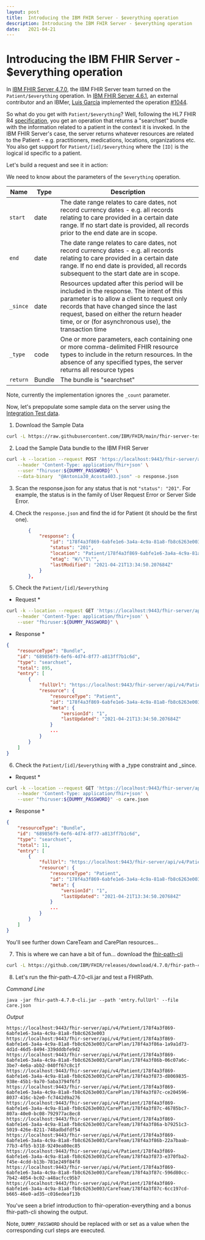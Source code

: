 ```yaml
---
layout: post
title:  Introducing the IBM FHIR Server - $everything operation
description: Introducing the IBM FHIR Server - $everything operation 
date:   2021-04-21
---
```


# Introducing the IBM FHIR Server - $everything operation
In [IBM FHIR Server 4.7.0](https://github.com/IBM/FHIR/releases/tag/4.7.0), the IBM FHIR Server team turned on the `Patient/$everything` operation. In [IBM FHIR Server 4.6.1](https://github.com/IBM/FHIR/releases/tag/4.6.1), an external contributor and an IBMer, [Luis García](https://github.com/luisgarcc) implemented  the operation [#1044](https://github.com/IBM/FHIR/issues/1044). 

So what do you get with `Patient/$everything`? Well, following the HL7 FHIR R4 [specification](http://hl7.org/fhir/patient-operation-everything.html), you get an operation that returns a "searchset" bundle with the information related to a patient in the context it is invoked. In the IBM FHIR Server's case, the server returns whatever resources are related to the Patient - e.g. practitioners, medications, locations, organizations etc.  You also get support for `Patient/[id]/$everything` where the `[ID]` is the logical id specific to a patient.

Let's build a request and see it in action:

We need to know about the parameters of the `$everything` operation. 

| Name | Type | Description |
|---|---|---|
| `start` | date | The date range relates to care dates, not record currency dates - e.g. all records relating to care provided in a certain date range. If no start date is provided, all records prior to the end date are in scope. |
| `end` | date | The date range relates to care dates, not record currency dates - e.g. all records relating to care provided in a certain date range. If no end date is provided, all records subsequent to the start date are in scope. |
| `_since` | date | Resources updated after this period will be included in the response. The intent of this parameter is to allow a client to request only records that have changed since the last request, based on either the return header time, or or (for asynchronous use), the transaction time|
| `_type` | code | One or more parameters, each containing one or more comma-delimited FHIR resource types to include in the return resources. In the absence of any specified types, the server returns all resource types | 
| `return` | Bundle | The bundle is "searchset" |

Note, currently the implementation ignores the `_count` parameter.

Now, let's prepopulate some sample data on the server using the [Integration Test data](https://github.com/IBM/FHIR/blob/main/fhir-server-test/src/test/resources/testdata/everything-operation/Antonia30_Acosta403.json).

1. Download the Sample Data

``` sh
curl -L https://raw.githubusercontent.com/IBM/FHIR/main/fhir-server-test/src/test/resources/testdata/everything-operation/Antonia30_Acosta403.json -o Antonia30_Acosta403.json
```

2. Load the Sample Data bundle to the IBM FHIR Server

``` sh
curl -k --location --request POST 'https://localhost:9443/fhir-server/api/v4' \
    --header 'Content-Type: application/fhir+json' \
    --user "fhiruser:${DUMMY_PASSWORD}" \
    --data-binary  "@Antonia30_Acosta403.json" -o response.json
```

3. Scan the response.json for any status that is not `"status": "201"`.  For example, the status is in the family of User Request Error or Server Side Error.

4. Check the `response.json` and find the id for Patient (it should be the first one).

``` json
        {
            "response": {
                "id": "178f4a3f869-6abfe1e6-3a4a-4c9a-81a8-fb8c6263e003",
                "status": "201",
                "location": "Patient/178f4a3f869-6abfe1e6-3a4a-4c9a-81a8-fb8c6263e003/_history/1",
                "etag": "W/\"1\"",
                "lastModified": "2021-04-21T13:34:50.207684Z"
            }
        },
```

5. Check the `Patient/[id]/$everything`

* Request *
``` sh
curl -k --location --request GET 'https://localhost:9443/fhir-server/api/v4/Patient/178f4a3f869-6abfe1e6-3a4a-4c9a-81a8-fb8c6263e003/$everything' \
    --header 'Content-Type: application/fhir+json' \
    --user "fhiruser:${DUMMY_PASSWORD}" \
```

* Response *

``` json
{
    "resourceType": "Bundle",
    "id": "689856f9-6ef6-4d74-8f77-a813ff7b1c6d",
    "type": "searchset",
    "total": 895,
    "entry": [
        {
            "fullUrl": "https://localhost:9443/fhir-server/api/v4/Patient/178f4a3f869-6abfe1e6-3a4a-4c9a-81a8-fb8c6263e003",
            "resource": {
                "resourceType": "Patient",
                "id": "178f4a3f869-6abfe1e6-3a4a-4c9a-81a8-fb8c6263e003",
                "meta": {
                    "versionId": "1",
                    "lastUpdated": "2021-04-21T13:34:50.207684Z"
                }
                ...
            }
        }
    ]
}
```

6. Check the `Patient/[id]/$everything` with a _type constraint and _since.

* Request *

``` sh
curl -k --location --request GET 'https://localhost:9443/fhir-server/api/v4/Patient/178f4a3f869-6abfe1e6-3a4a-4c9a-81a8-fb8c6263e003/$everything?_type=CarePlan,CareTeam&_since=2021-01-01T00:00:00Z&_count=1' \
    --header 'Content-Type: application/fhir+json' \
    --user "fhiruser:${DUMMY_PASSWORD}" -o care.json
```

* Response *

``` json
{
    "resourceType": "Bundle",
    "id": "689856f9-6ef6-4d74-8f77-a813ff7b1c6d",
    "type": "searchset",
    "total": 11,
    "entry": [
        {
            "fullUrl": "https://localhost:9443/fhir-server/api/v4/Patient/178f4a3f869-6abfe1e6-3a4a-4c9a-81a8-fb8c6263e003",
            "resource": {
                "resourceType": "Patient",
                "id": "178f4a3f869-6abfe1e6-3a4a-4c9a-81a8-fb8c6263e003",
                "meta": {
                    "versionId": "1",
                    "lastUpdated": "2021-04-21T13:34:50.207684Z"
                }
                ...
            }
        }
    ]
}
```

You'll see further down CareTeam and CarePlan resources... 

7. This is where we can have a bit of fun...  download the [fhir-path-cli](https://github.com/IBM/FHIR/releases/download/4.7.0/fhir-path-4.7.0-cli.jar)

``` sh 
curl -L https://github.com/IBM/FHIR/releases/download/4.7.0/fhir-path-4.7.0-cli.jar -o fhir-path-4.7.0-cli.jar
```

8. Let's run the fhir-path-4.7.0-cli.jar and test a FHIRPath. 

*Command Line*

```
java -jar fhir-path-4.7.0-cli.jar --path 'entry.fullUrl' --file care.json 
```

*Output* 

```
https://localhost:9443/fhir-server/api/v4/Patient/178f4a3f869-6abfe1e6-3a4a-4c9a-81a8-fb8c6263e003
https://localhost:9443/fhir-server/api/v4/Patient/178f4a3f869-6abfe1e6-3a4a-4c9a-81a8-fb8c6263e003/CarePlan/178f4a3f86a-1a9a1d73-4d1d-46d5-8494-339dddbfe9d2
https://localhost:9443/fhir-server/api/v4/Patient/178f4a3f869-6abfe1e6-3a4a-4c9a-81a8-fb8c6263e003/CarePlan/178f4a3f86b-06c07a6c-3be7-4e6a-abb2-040ff67c8c1f
https://localhost:9443/fhir-server/api/v4/Patient/178f4a3f869-6abfe1e6-3a4a-4c9a-81a8-fb8c6263e003/CarePlan/178f4a3f873-d8069835-938e-45b1-9a70-5aba3794f6f3
https://localhost:9443/fhir-server/api/v4/Patient/178f4a3f869-6abfe1e6-3a4a-4c9a-81a8-fb8c6263e003/CarePlan/178f4a3f87c-ce204596-8037-416c-b2e0-fc7442d9a276
https://localhost:9443/fhir-server/api/v4/Patient/178f4a3f869-6abfe1e6-3a4a-4c9a-81a8-fb8c6263e003/CarePlan/178f4a3f87c-46785bc7-807a-40e0-bc08-792977ac8ec8
https://localhost:9443/fhir-server/api/v4/Patient/178f4a3f869-6abfe1e6-3a4a-4c9a-81a8-fb8c6263e003/CareTeam/178f4a3f86a-b79251c3-5019-426e-8211-748adbdfdf54
https://localhost:9443/fhir-server/api/v4/Patient/178f4a3f869-6abfe1e6-3a4a-4c9a-81a8-fb8c6263e003/CareTeam/178f4a3f86b-22a7baab-77b3-4fb5-b318-9249ea80ec85
https://localhost:9443/fhir-server/api/v4/Patient/178f4a3f869-6abfe1e6-3a4a-4c9a-81a8-fb8c6263e003/CareTeam/178f4a3f873-e370fba2-f45e-4cdd-b13b-781e249f84f8
https://localhost:9443/fhir-server/api/v4/Patient/178f4a3f869-6abfe1e6-3a4a-4c9a-81a8-fb8c6263e003/CareTeam/178f4a3f87c-596d80cc-7b42-4054-bc02-a48acfcc95b7
https://localhost:9443/fhir-server/api/v4/Patient/178f4a3f869-6abfe1e6-3a4a-4c9a-81a8-fb8c6263e003/CareTeam/178f4a3f87c-6cc197cd-b665-46e0-ad35-c016edeaf13b
```

You've seen a brief introduction to fhir-operation-everything and a bonus fhir-path-cli showing the output.

Note, `DUMMY_PASSWORD` should be replaced with or set as a value when the corresponding curl steps are executed.

